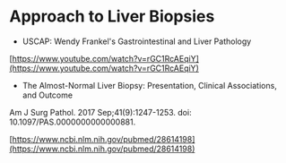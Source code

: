 # Approach to Liver Biopsies

* USCAP: Wendy Frankel's Gastrointestinal and Liver Pathology

[https://www.youtube.com/watch?v=rGC1RcAEqiY](https://www.youtube.com/watch?v=rGC1RcAEqiY)

* The Almost-Normal Liver Biopsy: Presentation, Clinical Associations, and Outcome

Am J Surg Pathol. 2017 Sep;41\(9\):1247-1253. doi: 10.1097/PAS.0000000000000881.

[https://www.ncbi.nlm.nih.gov/pubmed/28614198](https://www.ncbi.nlm.nih.gov/pubmed/28614198)

